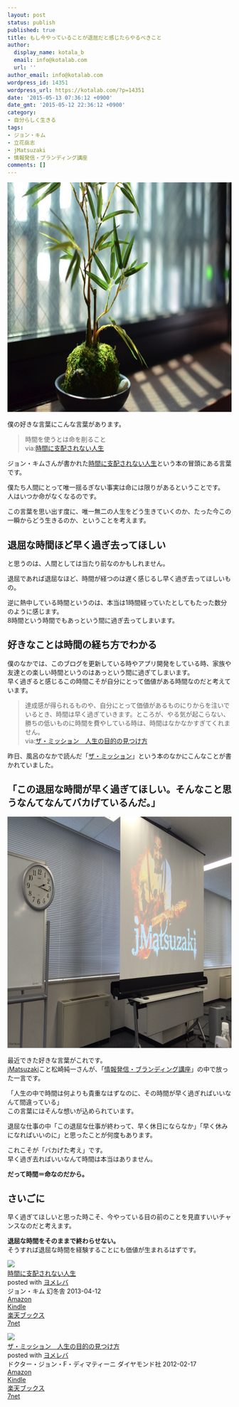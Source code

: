 ```yaml
---
layout: post
status: publish
published: true
title: もし今やっていることが退屈だと感じたらやるべきこと
author:
  display_name: kotala_b
  email: info@kotalab.com
  url: ''
author_email: info@kotalab.com
wordpress_id: 14351
wordpress_url: https://kotalab.com/?p=14351
date: '2015-05-13 07:36:12 +0900'
date_gmt: '2015-05-12 22:36:12 +0900'
category:
- 自分らしく生きる
tags:
- ジョン・キム
- 立花岳志
- jMatsuzaki
- 情報発信・ブランディング講座
comments: []
---
```

<p><img src="/wp-content/uploads/2015/05/kanazawa-higashichaya-chayu_20150507_03-780x516.jpg" alt="kanazawa-higashichaya-chayu_20150507_03.jpg" width="780" height="516" class="aligncenter size-large wp-image-14286" /></p>
<p>僕の好きな言葉にこんな言葉があります。</p>
<blockquote><p>
時間を使うとは命を削ること<br />
via:<a href="https://www.amazon.co.jp/exec/obidos/asin/4344023625/same-22/" rel="nofollow" target="_blank">時間に支配されない人生</a>
</p></blockquote>
<p>ジョン・キムさんが書かれた<a href="https://www.amazon.co.jp/exec/obidos/asin/4344023625/same-22/" rel="nofollow" target="_blank">時間に支配されない人生</a>という本の冒頭にある言葉です。</p>
<p>僕たち人間にとって唯一揺るぎない事実は命には限りがあるということです。<br />
人はいつか命がなくなるのです。</p>
<p>この言葉を思い出す度に、唯一無二の人生をどう生きていくのか、たった今この一瞬からどう生きるのか、ということを考えます。</p>
<!--more-->
<h2>退屈な時間ほど早く過ぎ去ってほしい</h2>
<p>と思うのは、人間としては当たり前なのかもしれません。</p>
<p>退屈であれば退屈なほど、時間が経つのは遅く感じるし早く過ぎ去ってほしいもの。</p>
<p>逆に熱中している時間というのは、本当は1時間経っていたとしてもたった数分のように感じます。<br />
8時間という時間でもあっという間に過ぎ去ってしまいます。</p>
<h2>好きなことは時間の経ち方でわかる</h2>
<p>僕のなかでは、このブログを更新している時やアプリ開発をしている時、家族や友達との楽しい時間というのはあっという間に過ぎてしまいます。<br />
早く過ぎると感じるこの時間こそが自分にとって価値がある時間なのだと考えています。</p>
<blockquote><p>
達成感が得られるものや、自分にとって価値があるものにりからを注いでいるとき、時間は早く過ぎていきます。ところが、やる気が起こらない、勝ちの低いものに時間を費やしている時は、時間はなかなかすぎてくれません。<br />
via:<a href="https://www.amazon.co.jp/exec/obidos/asin/4478016445/same-22/" rel="nofollow" target="_blank">ザ・ミッション　人生の目的の見つけ方</a></p>
</blockquote>
<p>昨日、風呂のなかで読んだ「<a href="https://www.amazon.co.jp/exec/obidos/asin/4478016445/same-22/" rel="nofollow" target="_blank">ザ・ミッション</a>」という本のなかにこんなことが書かれていました。</p>
<h2>「この退屈な時間が早く過ぎてほしい。そんなこと思うなんてなんてバカげているんだ。」</h2>
<p><img src="/wp-content/uploads/2015/05/time-is-life_20150512_01.jpg" alt="Time is life 20150512 01" width="780" height ="520" class="aligncenter size-large" /></p>
<p>最近できた好きな言葉がこれです。<br /><a href="https://twitter.com/jmatsuzaki" target="_blank">jMatsuzaki</a>こと松崎純一さんが、「<a href="https://www.ttcbn.net/no_second_life/archives/49501" target="_blank">情報発信・ブランディング講座</a>」の中で放った一言です。</p>
<p>「人生の中で時間は何よりも貴重なはずなのに、その時間が早く過ぎればいいなんて間違っている」<br />
この言葉にはそんな想いが込められています。</p>
<p>退屈な仕事の中「この退屈な仕事が終わって、早く休日にならなか」「早く休みになればいいのに」と思ったことが何度もあります。</p>
<p>これこそが「バカげた考え」です。<br />
早く過ぎ去ればいいなんて時間は本当はありません。</p>
<p><strong>だって時間＝命なのだから。</strong></p>
<h2>さいごに</h2>
<p>早く過ぎてほしいと思った時こそ、今やっている目の前のことを見直すいいチャンスなのだと考えます。</p>
<p><strong>退屈な時間をそのままで終わらせない。</strong><br />
そうすれば退屈な時間を経験することにも価値が生まれるはずです。</p>
<div class="booklink-box">
<div class="booklink-image"><a href="https://www.amazon.co.jp/exec/obidos/asin/4344023625/same-22/" rel="nofollow" target="_blank"><img src="https://images-fe.ssl-images-amazon.com/images/I/51ATye38zPL._SL160_.jpg" style="border: none;" /></a></div>
<div class="booklink-info">
<div class="booklink-name"><a href="https://www.amazon.co.jp/exec/obidos/asin/4344023625/same-22/" rel="nofollow" target="_blank">時間に支配されない人生</a>
<div class="booklink-powered-date">posted with <a href="https://yomereba.com" rel="nofollow" target="_blank">ヨメレバ</a></div>
</div>
<div class="booklink-detail">ジョン・キム 幻冬舎 2013-04-12    </div>
<div class="booklink-link2">
<div class="shoplinkamazon"><a href="https://www.amazon.co.jp/exec/obidos/asin/4344023625/same-22/" rel="nofollow" target="_blank">Amazon</a></div>
<div class="shoplinkkindle"><a href="https://www.amazon.co.jp/exec/obidos/ASIN/B00CEPEI02/same-22/" rel="nofollow" target="_blank">Kindle</a></div>
<div class="shoplinkrakuten"><a href="http://c.af.moshimo.com/af/c/click?a_id=374939&p_id=56&pc_id=56&pl_id=637&s_v=b5Rz2P0601xu&url=http%3A%2F%2Fbooks.rakuten.co.jp%2Frb%2F12270606%2F" rel="nofollow" target="_blank">楽天ブックス</a><img src="http://i.af.moshimo.com/af/i/impression?a_id=374939&p_id=56&pc_id=56&pl_id=637" width="1" height="1" style="border:none;"></div>
<div class="shoplinkseven"><a href="https://ck.jp.ap.valuecommerce.com/servlet/referral?sid=2967684&pid=881104827&vc_url=http%3A%2F%2Fwww.7netshopping.jp%2Fbooks%2Fsearch_result%2F%3Fctgy%3Dbooks%26code%3D4344023625" target="_blank">7net</a><img src="http://atq.ad.valuecommerce.com/servlet/atq/gifbanner?sid=2967684&pid=881104827" height="1" width="1" border="0"></div>
</p></div>
</div>
<div class="booklink-footer"></div>
</div>
<div class="booklink-box">
<div class="booklink-image"><a href="https://www.amazon.co.jp/exec/obidos/asin/4478016445/same-22/" rel="nofollow" target="_blank"><img src="https://images-fe.ssl-images-amazon.com/images/I/51oSK9yJWfL._SL160_.jpg" style="border: none;" /></a></div>
<div class="booklink-info">
<div class="booklink-name"><a href="https://www.amazon.co.jp/exec/obidos/asin/4478016445/same-22/" rel="nofollow" target="_blank">ザ・ミッション　人生の目的の見つけ方</a>
<div class="booklink-powered-date">posted with <a href="https://yomereba.com" rel="nofollow" target="_blank">ヨメレバ</a></div>
</div>
<div class="booklink-detail">ドクター・ジョン・F・ディマティーニ ダイヤモンド社 2012-02-17    </div>
<div class="booklink-link2">
<div class="shoplinkamazon"><a href="https://www.amazon.co.jp/exec/obidos/asin/4478016445/same-22/" rel="nofollow" target="_blank">Amazon</a></div>
<div class="shoplinkkindle"><a href="https://www.amazon.co.jp/gp/search?keywords=%83U%81E%83~%83b%83V%83%87%83%93%81%40%90l%90%B6%82%CC%96%DA%93I%82%CC%8C%A9%82%C2%82%AF%95%FB&__mk_ja_JP=%83J%83%5E%83J%83i&url=node%3D2275256051&tag=same-22" rel="nofollow" target="_blank">Kindle</a></div>
<div class="shoplinkrakuten"><a href="http://c.af.moshimo.com/af/c/click?a_id=374939&p_id=56&pc_id=56&pl_id=637&s_v=b5Rz2P0601xu&url=http%3A%2F%2Fbooks.rakuten.co.jp%2Frb%2F11520209%2F" rel="nofollow" target="_blank">楽天ブックス</a><img src="http://i.af.moshimo.com/af/i/impression?a_id=374939&p_id=56&pc_id=56&pl_id=637" width="1" height="1" style="border:none;"></div>
<div class="shoplinkseven"><a href="https://ck.jp.ap.valuecommerce.com/servlet/referral?sid=2967684&pid=881104827&vc_url=http%3A%2F%2Fwww.7netshopping.jp%2Fbooks%2Fsearch_result%2F%3Fctgy%3Dbooks%26code%3D4478016445" target="_blank">7net</a><img src="http://atq.ad.valuecommerce.com/servlet/atq/gifbanner?sid=2967684&pid=881104827" height="1" width="1" border="0"></div>
</p></div>
</div>
<div class="booklink-footer"></div>
</div>
